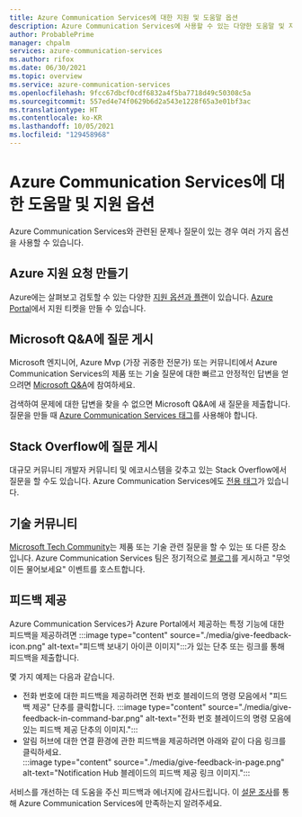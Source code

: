 ```yaml
---
title: Azure Communication Services에 대한 지원 및 도움말 옵션
description: Azure Communication Services에 사용할 수 있는 다양한 도움말 및 지원 옵션에 대해 알아봅니다.
author: ProbablePrime
manager: chpalm
services: azure-communication-services
ms.author: rifox
ms.date: 06/30/2021
ms.topic: overview
ms.service: azure-communication-services
ms.openlocfilehash: 9fcc67dbcf0cdf6832a4f5ba7718d49c50308c5a
ms.sourcegitcommit: 557ed4e74f0629b6d2a543e1228f65a3e01bf3ac
ms.translationtype: HT
ms.contentlocale: ko-KR
ms.lasthandoff: 10/05/2021
ms.locfileid: "129458968"
---
```

# <a name="help-and-support-options-for-azure-communication-services"></a>Azure Communication Services에 대한 도움말 및 지원 옵션

Azure Communication Services와 관련된 문제나 질문이 있는 경우 여러 가지 옵션을 사용할 수 있습니다.

## <a name="create-an-azure-support-request"></a>Azure 지원 요청 만들기
Azure에는 살펴보고 검토할 수 있는 다양한 [지원 옵션과 플랜](https://azure.microsoft.com/support/plans/)이 있습니다. [Azure Portal](https://portal.azure.com/#blade/Microsoft_Azure_Support/HelpAndSupportBlade/overview)에서 지원 티켓을 만들 수 있습니다.

## <a name="post-a-question-to-microsoft-qa"></a>Microsoft Q&A에 질문 게시

Microsoft 엔지니어, Azure Mvp (가장 귀중한 전문가) 또는 커뮤니티에서 Azure Communication Services의 제품 또는 기술 질문에 대한 빠르고 안정적인 답변을 얻으려면 [Microsoft Q&A](/answers/products/azure)에 참여하세요. 

검색하여 문제에 대한 답변을 찾을 수 없으면 Microsoft Q&A에 새 질문을 제출합니다. 질문을 만들 때 [Azure Communication Services 태그](/answers/topics/azure-communication-services.html)를 사용해야 합니다.

## <a name="post-a-question-on-stack-overflow"></a>Stack Overflow에 질문 게시

대규모 커뮤니티 개발자 커뮤니티 및 에코시스템을 갖추고 있는 Stack Overflow에서 질문을 할 수도 있습니다. Azure Communication Services에도 [전용 태그](https://stackoverflow.com/questions/tagged/azure-communication-services)가 있습니다.

## <a name="tech-community"></a>기술 커뮤니티

[Microsoft Tech Community](https://techcommunity.microsoft.com/t5/azure-communication-services/bd-p/AzureCommunicationServices)는 제품 또는 기술 관련 질문을 할 수 있는 또 다른 장소입니다. Azure Communication Services 팀은 정기적으로 [블로그](https://techcommunity.microsoft.com/t5/azure-communication-services/bg-p/AzureCommunicationServicesBlog)를 게시하고 "무엇이든 물어보세요" 이벤트를 호스트합니다.

## <a name="provide-feedback"></a>피드백 제공

Azure Communication Services가 Azure Portal에서 제공하는 특정 기능에 대한 피드백을 제공하려면 :::image type="content" source="./media/give-feedback-icon.png" alt-text="피드백 보내기 아이콘 이미지":::가 있는 단추 또는 링크를 통해 피드백을 제출합니다. 

몇 가지 예제는 다음과 같습니다. 
- 전화 번호에 대한 피드백을 제공하려면 전화 번호 블레이드의 명령 모음에서 "피드백 제공" 단추를 클릭합니다.
:::image type="content" source="./media/give-feedback-in-command-bar.png" alt-text="전화 번호 블레이드의 명령 모음에 있는 피드백 제공 단추의 이미지.":::
- 알림 허브에 대한 연결 환경에 관한 피드백을 제공하려면 아래와 같이 다음 링크를 클릭하세요.  
:::image type="content" source="./media/give-feedback-in-page.png" alt-text="Notification Hub 블레이드의 피드백 제공 링크 이미지.":::

서비스를 개선하는 데 도움을 주신 피드백과 에너지에 감사드립니다. 이 [설문 조사](https://aka.ms/ACS_CAT_Survey)를 통해 Azure Communication Services에 만족하는지 알려주세요. 
